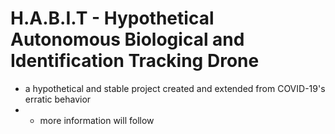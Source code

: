 # H.A.B.I.T - Hypothetical Autonomous Biological and Identification Tracking Drone
- a hypothetical and stable project created and extended from COVID-19's erratic behavior 
- - more information will follow
